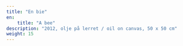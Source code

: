 ```yaml
---
title: "En bie"
en:
    title: "A bee"
description: "2012, olje på lerret / oil on canvas, 50 x 50 cm"
weight: 15
---
```

